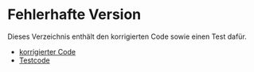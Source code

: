 # Fehlerhafte Version

Dieses Verzeichnis enthält den korrigierten Code sowie einen Test dafür.

* [korrigierter Code](printsum.go)
* [Testcode](printsum_test.go)
